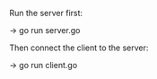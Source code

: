 Run the server first:

-> go run server.go 

Then connect the client to the server:

-> go run client.go
